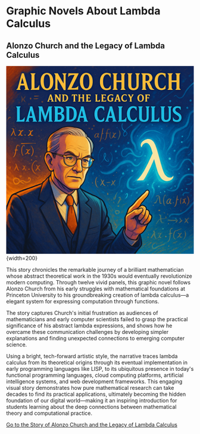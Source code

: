# Graphic Novels About Lambda Calculus

## Alonzo Church and the Legacy of Lambda Calculus

![](./alanzo-church/cover.png){width=200}

 This story chronicles the remarkable journey of a brilliant mathematician whose abstract theoretical work in the 1930s would eventually revolutionize modern computing. Through twelve vivid panels, this graphic novel follows Alonzo Church from his early struggles with mathematical foundations at Princeton University to his groundbreaking creation of lambda calculus—a elegant system for expressing computation through functions. 
 
 The story captures Church's initial frustration as audiences of mathematicians and early computer scientists failed to grasp the practical significance of his abstract lambda expressions, and shows how he overcame these communication challenges by developing simpler explanations and finding unexpected connections to emerging computer science. 
 
 Using a bright, tech-forward artistic style, the narrative traces lambda calculus from its theoretical origins through its eventual implementation in early programming languages like LISP, to its ubiquitous presence in today's functional programming languages, cloud computing platforms, artificial intelligence systems, and web development frameworks. This engaging visual story demonstrates how pure mathematical research can take decades to find its practical applications, ultimately becoming the hidden foundation of our digital world—making it an inspiring introduction for students learning about the deep connections between mathematical theory and computational practice.

 [Go to the Story of Alonzo Church and the Legacy of Lambda Calculus](./alanzo-church/index.md)